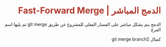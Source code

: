 <div  dir="rtl">  <h1  style="color:#B03A2E"  > الدمج المباشر | Fast-Forward Merge </h1>


<p>  الدمج يتم بشكل مباشر على المسار الفعلي للمشروع عن طريق git merge ثم يليها اسم الفرغ    </p>
<p>كمثال git merge branch2</p>
</div>
